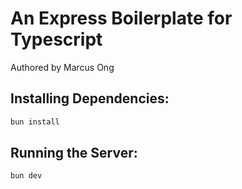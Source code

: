 # An Express Boilerplate for Typescript
Authored by Marcus Ong

## Installing Dependencies:
```bash
bun install
```

## Running the Server:
```bash
bun dev
```
